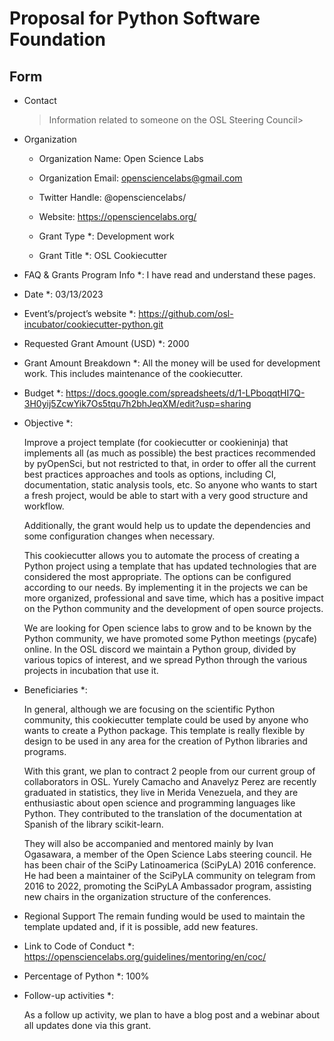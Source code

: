 # Proposal for Python Software Foundation

## Form

- Contact

  > Information related to someone on the OSL Steering Council>

- Organization
  
  - Organization Name: Open Science Labs

  - Organization Email: opensciencelabs@gmail.com

  - Twitter Handle: @opensciencelabs/

  - Website: https://opensciencelabs.org/

  - Grant Type *: Development work

  - Grant Title *: OSL Cookiecutter


- FAQ & Grants Program Info *: I have read and understand these pages.

- Date *: 03/13/2023

- Event’s/project’s website *: https://github.com/osl-incubator/cookiecutter-python.git

- Requested Grant Amount (USD) *: 2000

- Grant Amount Breakdown *: All the money will be used for development work. This includes maintenance of the cookiecutter.

- Budget *: https://docs.google.com/spreadsheets/d/1-LPboqqtHI7Q-3H0yij5ZcwYik7Os5tqu7h2bhJeqXM/edit?usp=sharing

- Objective *:

  Improve a project template (for cookiecutter or cookieninja) that implements all (as much as possible) the best practices recommended by pyOpenSci, but not restricted to that, in order to offer all the current best practices approaches and tools as options, including CI, documentation, static analysis tools, etc. So anyone who wants to start a fresh project, would be able to start with a very good structure and workflow.

  Additionally, the grant would help us to update the dependencies and some configuration changes when necessary.

  This cookiecutter allows you to automate the process of creating a Python project using a template that has updated technologies that are considered the most appropriate. The options can be configured according to our needs. By implementing it in the projects we can be more organized, professional and save time, which has a positive impact on the Python community and the development of open source projects.

  We are looking for Open science labs to grow and to be known by the Python community, we have promoted some Python meetings (pycafe) online. In the OSL discord we maintain a Python group, divided by various topics of interest, and we spread Python through the various projects in incubation that use it.

- Beneficiaries *:

  In general, although we are focusing on the scientific Python community, this cookiecutter template could be used by anyone who wants to create a Python package. This template is really flexible by design to be used in any area for the creation of Python libraries and programs.

  With this grant, we plan to contract 2 people from our current group of collaborators in OSL. Yurely Camacho and Anavelyz Perez are recently graduated in statistics, they live in Merida Venezuela, and they are enthusiastic about open science and programming languages like Python. They contributed to the translation of the documentation at Spanish of the library scikit-learn.

  They will also be accompanied and mentored mainly by Ivan Ogasawara, a member of the Open Science Labs steering council. He has been chair of the SciPy Latinoamerica (SciPyLA) 2016 conference.
  He had been a maintainer of the SciPyLA community on telegram from 2016 to 2022, promoting the SciPyLA Ambassador program, assisting new chairs in the organization structure of the conferences.

- Regional Support
    The remain funding would be used to maintain the template updated and, if it is possible, add new features.

- Link to Code of Conduct *: https://opensciencelabs.org/guidelines/mentoring/en/coc/

- Percentage of Python *:
    100%

- Follow-up activities *:

    As a follow up activity, we plan to have a blog post and a webinar about all updates done via this grant.
